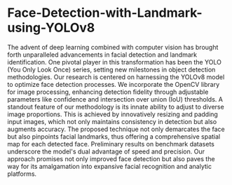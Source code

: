 # Face-Detection-with-Landmark-using-YOLOv8
The advent of deep learning combined with computer vision has brought forth unparalleled advancements in facial detection and landmark identification. One pivotal player in this transformation has been the YOLO (You Only Look Once) series, setting new milestones in object detection methodologies. Our research is centered on harnessing the YOLOv8 model to optimize face detection processes. We incorporate the OpenCV library for image processing, enhancing detection fidelity through adjustable parameters like confidence and intersection over union (IoU) thresholds. A standout feature of our methodology is its innate ability to adjust to diverse image proportions. This is achieved by innovatively resizing and padding input images, which not only maintains consistency in detection but also augments accuracy. The proposed technique not only demarcates the face but also pinpoints facial landmarks, thus offering a comprehensive spatial map for each detected face. Preliminary results on benchmark datasets underscore the model's dual advantage of speed and precision. Our approach promises not only improved face detection but also paves the way for its amalgamation into expansive facial recognition and analytic platforms.

